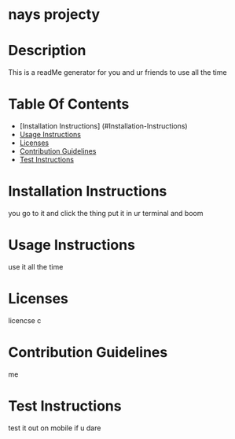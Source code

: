 
# nays projecty
# Description
This is a readMe generator for you and ur friends to use all the time
# Table Of Contents
- [Installation Instructions] (#Installation-Instructions)
- [Usage Instructions](#usage-instructions)
- [Licenses](#licenses)
- [Contribution Guidelines](#contribution-guidelines)
- [Test Instructions](#test-instructions)
# Installation Instructions
you go to it and click the thing put it in ur terminal and boom
# Usage Instructions
use it all the time
# Licenses
licencse c
# Contribution Guidelines
me
# Test Instructions
test it out on mobile if u dare